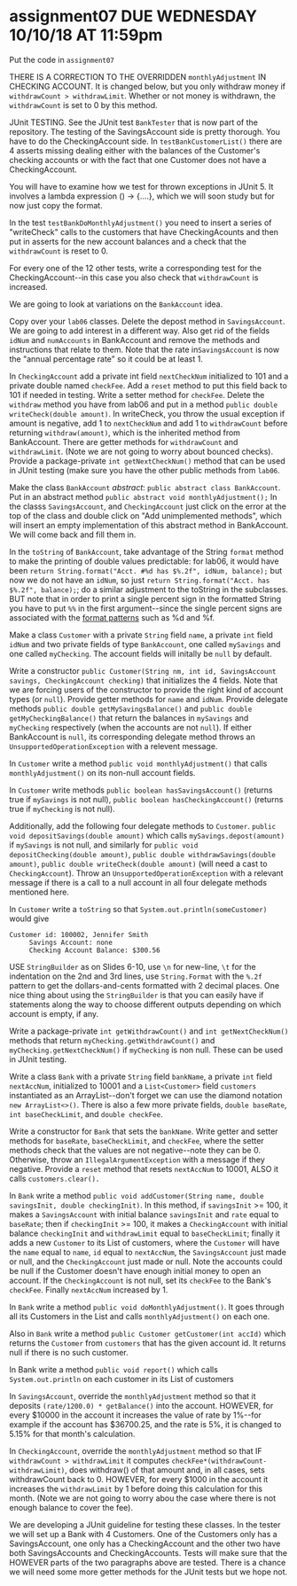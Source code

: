# assignment07 DUE WEDNESDAY 10/10/18 AT 11:59pm
Put the code in `assignment07`

THERE IS A CORRECTION TO THE OVERRIDDEN `monthlyAdjustment` IN CHECKING ACCOUNT. It is changed below, but you only withdraw money if `withdrawCount > withdrawLimit`. Whether or not money is withdrawn, the `withdrawCount` is set to 0 by this method.

>>>>>>
JUnit TESTING. See the JUnit test `BankTester` that is now part of the repository. The testing of the SavingsAccount side is pretty thorough. You have to do the CheckingAccount side. In `testBankCustomerList()` there are 4 asserts missing dealing either with the balances of the Customer's checking accounts or with the fact that one Customer does not have a CheckingAccount.

You will have to examine how we test for thrown exceptions in JUnit 5. It involves a lambda expression () -> {....}, which we will soon study but for now just copy the format.

In the test `testBankDoMonthlyAdjustment()` you need to insert a series of "writeCheck" calls to the customers that have CheckingAcounts and then put in asserts for the new account balances and a check that the `withdrawCount` is reset to 0.

For every one of the 12 other tests, write a corresponding test for the CheckingAccount--in this case you also check that `withdrawCount` is increased.
>>>>>>

We are going to look at variations on the `BankAccount` idea.

Copy over your `lab06` classes. Delete the depost method in `SavingsAccount`. We are going to add interest in a different way. Also get rid of the fields `idNum` and `numAccounts` in BankAccount and remove the methods and instructions that relate to them.  Note that the rate in`SavingsAccount` is now the "annual percentage rate" so it could be at least 1.

In `CheckingAccount` add a private int field `nextCheckNum` initialized to 101 and a private double named `checkFee`. Add a `reset` method to put this field back to 101 if needed in testing. Write a setter method for `checkFee`. Delete the `withdraw` method you have from lab06 and put in a method `public double writeCheck(double amount)`. In writeCheck, you throw the usual exception if amount is negative, add 1 to `nextCheckNum` and add 1 to `withdrawCount` before returning `withdraw(amount)`, which is the inherited method from BankAccount. There are getter methods for `withdrawCount` and `withdrawLimit`. (Note we are not going to worry about bounced checks). Provide a package-private `int getNextCheckNum()` method that can be used in JUnit testing (make sure you have the other public methods from `lab06`.

Make the class `BankAccount` _abstract_: `public abstract class BankAccount`. Put in an abstract method
`public abstract void monthlyAdjustment();` In the classs `SavingsAccount`, and `CheckingAccount` just click on the error at the top of the class and double click on "Add unimplemented methods", which will insert an empty implementation of this abstract method in BankAccount. We will come back and fill them in.

In the `toString` of `BankAccount`, take advantage of the String `format` method to make the printing of double values predictable: for lab06, it would have been `return String.format("Acct. #%d has $%.2f", idNum, balance);` but now we do not have an `idNum`, so just `return String.format("Acct. has $%.2f", balance);`; do a similar adjustment to the toString in the subclasses. BUT note that in order to print a single percent sign in the formatted String you have to put `%%` in the first argument--since the single percent signs are associated with the [format patterns](https://docs.oracle.com/javase/10/docs/api/java/util/Formatter.html) such as %d and %f.

Make a class `Customer` with a private `String` field `name`, a private `int` field `idNum` and two private fields of type `BankAccount`, one called `mySavings` and one called `myChecking`. The account fields will initally be `null` by default.

Write a constructor `public Customer(String nm, int id, SavingsAccount savings, CheckingAccount checking)` that initializes the 4 fields. Note that we are forcing users of the constructor to provide the right kind of account types (or `null`). Provide getter methods for `name` and `idNum`. Provide delegate methods `public double getMySavingsBalance()` and `public double getMyCheckingBalance()` that return the balances in `mySavings` and `myChecking` respectively (when the accounts are not `null`). If either BankAccount is `null`, its corresponding delegate method throws an `UnsupportedOperationException` with a relevent message.

In `Customer` write a method `public void monthlyAdjustment()` that calls `monthlyAdjustment()` on its non-null account fields.

In `Customer` write methods `public boolean hasSavingsAccount()` (returns true if `mySavings` is not null), `public boolean hasCheckingAccount()` (returns true if `myChecking` is not null).

Additionally, add the following four delegate methods to `Customer`. `public void depositSavings(double amount)` which calls `mySavings.depost(amount)` if `mySavings` is not null, and similarly for `public void depositChecking(double amount)`, `public double withdrawSavings(double amount)`, `public double writeCheck(double amount)` (will need a cast to `CheckingAccount`). Throw an `UnsupportedOperationException` with a relevant message if there is a call to a null account in all four delegate methods mentioned here. 

In `Customer` write a `toString` so that `System.out.println(someCustomer)` would give

```
Customer id: 100002, Jennifer Smith
     Savings Account: none
     Checking Account Balance: $300.56
```
USE `StringBuilder` as on Slides 6-10, use `\n` for new-line, `\t` for the indentation on the 2nd and 3rd lines, use `String.Format` with the `%.2f` pattern to get the dollars-and-cents formatted with 2 decimal places. One nice thing about using the `StringBuilder` is that you can easily have if statements along the way to choose different outputs depending on which account is empty, if any.

Write a package-private `int getWithdrawCount()` and `int getNextCheckNum()` methods that return `myChecking.getWithdrawCount()` and `myChecking.getNextCheckNum()` if `myChecking` is non null. These can be used in JUnit testing.

Write a class `Bank` with a private `String` field `bankName`, a private `int` field `nextAccNum`, initialized to 10001 and a `List<Customer>` field `customers` instantiated as an ArrayList--don't forget we can use the diamond notation `new ArrayList<>()`. There is also a few more private fields, `double baseRate`, `int baseCheckLimit`, and `double checkFee`.

Write a constructor for `Bank` that sets the `bankName`. Write getter and setter methods for `baseRate`, `baseCheckLimit`, and `checkFee`, where the setter methods check that the values are not negative--note they can be 0. Otherwise, throw an `IllegalArgumentException` with a message if they negative. Provide a `reset` method that resets `nextAccNum` to 10001, ALSO it calls `customers.clear().`

In `Bank` write a method `public void addCustomer(String name, double savingsInit, double checkingInit)`. In this method, if `savingsInit` >= 100, it makes a `SavingsAccount` with initial balance `savingsInit` and `rate` equal to `baseRate`; then if `checkingInit` >= 100, it makes a `CheckingAccount` with initial balance `checkingInit` and `withdrawLimit` equal to `baseCheckLimit`; finally it adds a new `Customer` to its List of customers, where the `Customer` will have the `name` equal to  `name`, `id` equal to `nextAccNum`, the `SavingsAccount` just made or null, and the `CheckingAccount` just made or null. Note the accounts could be null if the Customer doesn't have enough initial money to open an account. If the `CheckingAccount` is not null, set its `checkFee` to the Bank's `checkFee`. Finally `nextAccNum` increased by 1.

In `Bank` write a method `public void doMonthlyAdjustment()`. It goes through all its Customers in the List and calls `monthlyAdjustment()` on each one.

Also in `Bank` write a method `public Customer getCustomer(int accId)` which returns the `Customer` from `customers` that has the given account id. It returns null if there is no such customer.

In Bank write a method `public void report()` which calls `System.out.println` on each customer in its List of customers

In `SavingsAccount`, override the `monthlyAdjustment` method so that it deposits `(rate/1200.0) * getBalance()` into the account. HOWEVER, for every $10000 in the account it increases the value of rate by 1%--for example if the account has $36700.25, and the rate is 5%, it is changed to 5.15% for that month's calculation.

In `CheckingAccount`, override the `monthlyAdjustment` method so that IF `withdrawCount > withdrawLimit` it computes `checkFee*(withdrawCount-withdrawLimit)`, does withdraw() of that amount and, in all cases, sets withdrawCount back to 0. HOWEVER, for every $1000 in the account it increases the `withdrawLimit` by 1 before doing this calculation for this month. (Note we are not going to worry abou the case where there is not enough balance to cover the fee).

We are developing a JUnit guideline for testing these classes. In the tester we will set up a Bank with 4 Customers. One of the Customers only has a SavingsAccount, one only has a CheckingAccount and the other two have both SavingsAccounts and CheckingAccounts. Tests will make sure that the HOWEVER parts of the two paragraphs above are tested. There is a chance we will need some more getter methods for the JUnit tests but we hope not.
